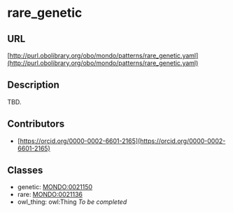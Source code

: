 # rare_genetic 
## URL 
[http://purl.obolibrary.org/obo/mondo/patterns/rare_genetic.yaml](http://purl.obolibrary.org/obo/mondo/patterns/rare_genetic.yaml)
## Description 
TBD.
## Contributors 
* [https://orcid.org/0000-0002-6601-2165](https://orcid.org/0000-0002-6601-2165) 
## Classes 
* genetic: [MONDO:0021150](http://purl.obolibrary.org/obo/MONDO_0021150) 
* rare: [MONDO:0021136](http://purl.obolibrary.org/obo/MONDO_0021136) 
* owl_thing: owl:Thing 
_To be completed_